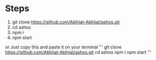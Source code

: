 # Steps

1. git clone https://github.com/Abhijat-Abhijat/ashos.git
2. cd ashos
3. npm i
4. npm start

or Just copy this and paste it on your terminal
'''
git clone https://github.com/Abhijat-Abhijat/ashos.git
cd ashos
npm i
npm start
'''
